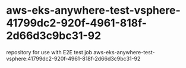 # aws-eks-anywhere-test-vsphere-41799dc2-920f-4961-818f-2d66d3c9bc31-92
repository for use with E2E test job aws-eks-anywhere-test-vsphere:41799dc2-920f-4961-818f-2d66d3c9bc31-92
